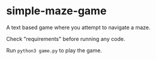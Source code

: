 # simple-maze-game

A text based game where you attempt to navigate a maze.

Check "requirements" before running any code.

Run  `python3 game.py` to play the game.
